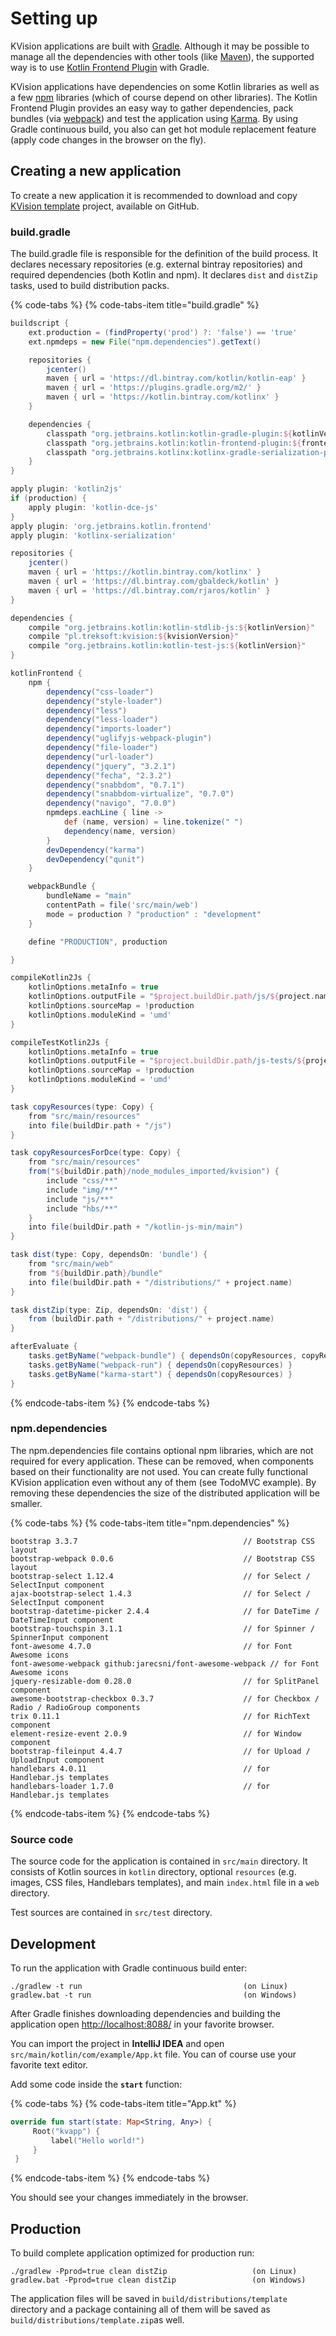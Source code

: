 # Setting up

KVision applications are built with [Gradle](http://gradle.org/). Although it may be possible to manage all the dependencies with other tools \(like [Maven](https://maven.apache.org/)\), the supported way is to use [Kotlin Frontend Plugin](https://github.com/Kotlin/kotlin-frontend-plugin) with Gradle. 

KVision applications have dependencies on some Kotlin libraries as well as a few [npm](https://www.npmjs.com/) libraries \(which of course depend on other libraries\). The Kotlin Frontend Plugin provides an easy way to gather dependencies, pack bundles \(via [webpack](https://webpack.github.io/)\) and test the application using [Karma](http://karma-runner.github.io/1.0/index.html). By using Gradle continuous build, you also can get hot module replacement feature \(apply code changes in the browser on the fly\).

## Creating a new application

To create a new application it is recommended to download and copy [KVision template](https://github.com/rjaros/kvision-examples/tree/master/template) project, available on GitHub.

### build.gradle

The build.gradle file is responsible for the definition of the build process. It declares necessary repositories \(e.g. external bintray repositories\) and required dependencies \(both Kotlin and npm\). It declares `dist` and `distZip` tasks, used to build distribution packs.

{% code-tabs %}
{% code-tabs-item title="build.gradle" %}
```groovy
buildscript {
    ext.production = (findProperty('prod') ?: 'false') == 'true'
    ext.npmdeps = new File("npm.dependencies").getText()

    repositories {
        jcenter()
        maven { url = 'https://dl.bintray.com/kotlin/kotlin-eap' }
        maven { url = 'https://plugins.gradle.org/m2/' }
        maven { url = 'https://kotlin.bintray.com/kotlinx' }
    }

    dependencies {
        classpath "org.jetbrains.kotlin:kotlin-gradle-plugin:${kotlinVersion}"
        classpath "org.jetbrains.kotlin:kotlin-frontend-plugin:${frontendPluginVersion}"
        classpath "org.jetbrains.kotlinx:kotlinx-gradle-serialization-plugin:${serializationVersion}"
    }
}

apply plugin: 'kotlin2js'
if (production) {
    apply plugin: 'kotlin-dce-js'
}
apply plugin: 'org.jetbrains.kotlin.frontend'
apply plugin: 'kotlinx-serialization'

repositories {
    jcenter()
    maven { url = 'https://kotlin.bintray.com/kotlinx' }
    maven { url = 'https://dl.bintray.com/gbaldeck/kotlin' }
    maven { url = 'https://dl.bintray.com/rjaros/kotlin' }
}

dependencies {
    compile "org.jetbrains.kotlin:kotlin-stdlib-js:${kotlinVersion}"
    compile "pl.treksoft:kvision:${kvisionVersion}"
    compile "org.jetbrains.kotlin:kotlin-test-js:${kotlinVersion}"
}

kotlinFrontend {
    npm {
        dependency("css-loader")
        dependency("style-loader")
        dependency("less")
        dependency("less-loader")
        dependency("imports-loader")
        dependency("uglifyjs-webpack-plugin")
        dependency("file-loader")
        dependency("url-loader")
        dependency("jquery", "3.2.1")
        dependency("fecha", "2.3.2")
        dependency("snabbdom", "0.7.1")
        dependency("snabbdom-virtualize", "0.7.0")
        dependency("navigo", "7.0.0")
        npmdeps.eachLine { line ->
            def (name, version) = line.tokenize(" ")
            dependency(name, version)
        }
        devDependency("karma")
        devDependency("qunit")
    }

    webpackBundle {
        bundleName = "main"
        contentPath = file('src/main/web')
        mode = production ? "production" : "development"
    }

    define "PRODUCTION", production

}

compileKotlin2Js {
    kotlinOptions.metaInfo = true
    kotlinOptions.outputFile = "$project.buildDir.path/js/${project.name}.js"
    kotlinOptions.sourceMap = !production
    kotlinOptions.moduleKind = 'umd'
}

compileTestKotlin2Js {
    kotlinOptions.metaInfo = true
    kotlinOptions.outputFile = "$project.buildDir.path/js-tests/${project.name}-tests.js"
    kotlinOptions.sourceMap = !production
    kotlinOptions.moduleKind = 'umd'
}

task copyResources(type: Copy) {
    from "src/main/resources"
    into file(buildDir.path + "/js")
}

task copyResourcesForDce(type: Copy) {
    from "src/main/resources"
    from("${buildDir.path}/node_modules_imported/kvision") {
        include "css/**"
        include "img/**"
        include "js/**"
        include "hbs/**"
    }
    into file(buildDir.path + "/kotlin-js-min/main")
}

task dist(type: Copy, dependsOn: 'bundle') {
    from "src/main/web"
    from "${buildDir.path}/bundle"
    into file(buildDir.path + "/distributions/" + project.name)
}

task distZip(type: Zip, dependsOn: 'dist') {
    from (buildDir.path + "/distributions/" + project.name)
}

afterEvaluate {
    tasks.getByName("webpack-bundle") { dependsOn(copyResources, copyResourcesForDce) }
    tasks.getByName("webpack-run") { dependsOn(copyResources) }
    tasks.getByName("karma-start") { dependsOn(copyResources) }
}
```
{% endcode-tabs-item %}
{% endcode-tabs %}

### npm.dependencies

The npm.dependencies file contains optional npm libraries, which are not required for every application. These can be removed, when components based on their functionality are not used. You can create fully functional KVision application even without any of them \(see TodoMVC example\). By removing these dependencies the size of the distributed application will be smaller. 

{% code-tabs %}
{% code-tabs-item title="npm.dependencies" %}
```text
bootstrap 3.3.7                                     // Bootstrap CSS layout
bootstrap-webpack 0.0.6                             // Bootstrap CSS layout
bootstrap-select 1.12.4                             // for Select / SelectInput component
ajax-bootstrap-select 1.4.3                         // for Select / SelectInput component
bootstrap-datetime-picker 2.4.4                     // for DateTime / DateTimeInput component
bootstrap-touchspin 3.1.1                           // for Spinner / SpinnerInput component
font-awesome 4.7.0                                  // for Font Awesome icons 
font-awesome-webpack github:jarecsni/font-awesome-webpack // for Font Awesome icons
jquery-resizable-dom 0.28.0                         // for SplitPanel component
awesome-bootstrap-checkbox 0.3.7                    // for Checkbox / Radio / RadioGroup components
trix 0.11.1                                         // for RichText component
element-resize-event 2.0.9                          // for Window component
bootstrap-fileinput 4.4.7                           // for Upload / UploadInput component
handlebars 4.0.11                                   // for Handlebar.js templates
handlebars-loader 1.7.0                             // for Handlebar.js templates

```
{% endcode-tabs-item %}
{% endcode-tabs %}

### Source code

The source code for the application is contained in `src/main` directory. It consists of Kotlin sources in `kotlin` directory, optional `resources` \(e.g. images, CSS files, Handlebars templates\), and main `index.html` file in a `web` directory.

Test sources are contained in `src/test` directory.

## Development

To run the application with Gradle continuous build enter:

```text
./gradlew -t run                                    (on Linux)
gradlew.bat -t run                                  (on Windows)
```

After Gradle finishes downloading dependencies and building the application open [http://localhost:8088/](http://localhost:8088/) in your favorite browser.

You can import the project in **IntelliJ IDEA** and open `src/main/kotlin/com/example/App.kt` file. You can of course use your favorite text editor.

Add some code inside the **`start`** function:

{% code-tabs %}
{% code-tabs-item title="App.kt" %}
```kotlin
override fun start(state: Map<String, Any>) {
     Root("kvapp") {
         label("Hello world!")
     }
 }
```
{% endcode-tabs-item %}
{% endcode-tabs %}

You should see your changes immediately in the browser.

## Production

To build complete application optimized for production run:

```text
./gradlew -Pprod=true clean distZip                   (on Linux)
gradlew.bat -Pprod=true clean distZip                 (on Windows)
```

The application files will be saved in `build/distributions/template` directory and a package containing all of them will be saved as `build/distributions/template.zip`as well.



